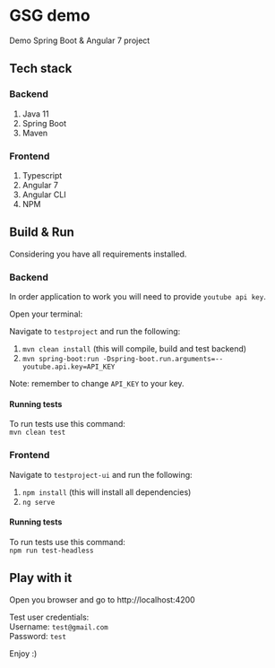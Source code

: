 # GSG demo

Demo Spring Boot & Angular 7 project

## Tech stack

### Backend
1) Java 11
2) Spring Boot
3) Maven

### Frontend
1) Typescript
2) Angular 7
3) Angular CLI
4) NPM

## Build & Run

Considering you have all requirements installed.

### Backend

In order application to work you will need to provide `youtube api key`.

Open your terminal:

Navigate to `testproject` and run the following:        
  1)   `mvn clean install`  (this will compile, build and test backend)
  2)   `mvn spring-boot:run -Dspring-boot.run.arguments=--youtube.api.key=API_KEY` 

Note: remember to change `API_KEY` to your key.

#### Running tests

To run tests use this command:      
`mvn clean test`

### Frontend

Navigate to `testproject-ui` and run the following:        
  1)   `npm install`  (this will install all dependencies)
  2)   `ng serve` 
  
#### Running tests

To run tests use this command:      
`npm run test-headless`
  
## Play with it

Open you browser and go to http://localhost:4200

Test user credentials:      
Username: `test@gmail.com`      
Password: `test`

Enjoy :)
